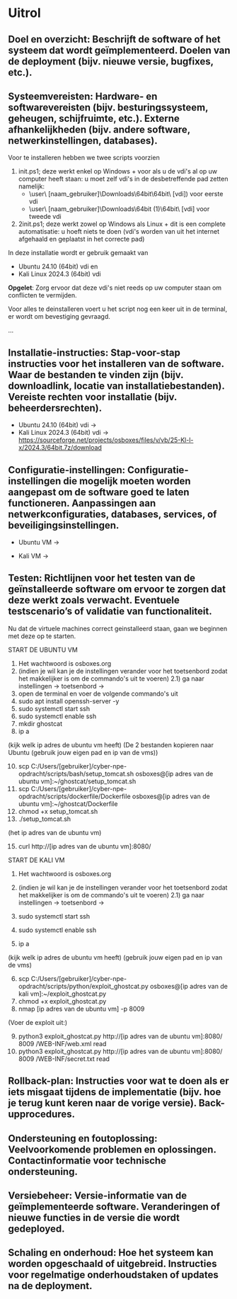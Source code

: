 # Uitrol

## Doel en overzicht: Beschrijft de software of het systeem dat wordt geïmplementeerd. Doelen van de deployment (bijv. nieuwe versie, bugfixes, etc.).

## Systeemvereisten: Hardware- en softwarevereisten (bijv. besturingssysteem, geheugen, schijfruimte, etc.). Externe afhankelijkheden (bijv. andere software, netwerkinstellingen, databases).

Voor te installeren hebben we twee scripts voorzien

1. init.ps1; deze werkt enkel op Windows + voor als u de vdi's al op uw computer heeft staan: u moet zelf vdi's in de desbetreffende pad zetten namelijk:
   - \user\ [naam_gebruiker]\Downloads\64bit\64bit\ [vdi]) voor eerste vdi
   - \user\ [naam_gebruiker]\Downloads\64bit (1)\64bit\ [vdi] voor tweede vdi
2. 2init.ps1; deze werkt zowel op Windows als Linux + dit is een complete automatisatie: u hoeft niets te doen (vdi's worden van uit het internet afgehaald en geplaatst in het correcte pad)

In deze installatie wordt er gebruik gemaakt van

- Ubuntu 24.10 (64bit) vdi en
- Kali Linux 2024.3 (64bit) vdi

**Opgelet**: Zorg ervoor dat deze vdi's niet reeds op uw computer staan om conflicten te vermijden. 

Voor alles te deinstalleren voert u het script nog een keer uit in de terminal, er wordt om bevestiging gevraagd.

...

## Installatie-instructies: Stap-voor-stap instructies voor het installeren van de software. Waar de bestanden te vinden zijn (bijv. downloadlink, locatie van installatiebestanden). Vereiste rechten voor installatie (bijv. beheerdersrechten).

- Ubuntu 24.10 (64bit) vdi -> 
- Kali Linux 2024.3 (64bit) vdi -> https://sourceforge.net/projects/osboxes/files/v/vb/25-Kl-l-x/2024.3/64bit.7z/download

## Configuratie-instellingen: Configuratie-instellingen die mogelijk moeten worden aangepast om de software goed te laten functioneren. Aanpassingen aan netwerkconfiguraties, databases, services, of beveiligingsinstellingen.

- Ubuntu VM ->

- Kali VM ->

## Testen: Richtlijnen voor het testen van de geïnstalleerde software om ervoor te zorgen dat deze werkt zoals verwacht. Eventuele testscenario’s of validatie van functionaliteit.

Nu dat de virtuele machines correct geinstalleerd staan, gaan we beginnen met deze op te starten.

START DE UBUNTU VM
1) Het wachtwoord is osboxes.org
2) (indien je wil kan je de instellingen verander voor het toetsenbord zodat het makkelijker is om de commando's uit te voeren)
      2.1) ga naar instellingen -> toetsenbord -> 
3) open de terminal en voer de volgende commando's uit
4) sudo apt install openssh-server -y
5) sudo systemctl start ssh
6) sudo systemctl enable ssh
7) mkdir ghostcat
8) ip a

(kijk welk ip adres de ubuntu vm heeft)
(De 2 bestanden kopieren naar Ubuntu (gebruik jouw eigen pad en ip van de vms))

10) scp C:/Users/[gebruiker]/cyber-npe-opdracht/scripts/bash/setup_tomcat.sh osboxes@[ip adres van de ubuntu vm]:~/ghostcat/setup_tomcat.sh
11) scp C:/Users/[gebruiker]/cyber-npe-opdracht/scripts/dockerfile/Dockerfile osboxes@[ip adres van de ubuntu vm]:~/ghostcat/Dockerfile
12) chmod +x  setup_tomcat.sh
13) ./setup_tomcat.sh
    
(het ip adres van de ubuntu vm)

15) curl http://[ip adres van de ubuntu vm]:8080/

START DE KALI VM
1) Het wachtwoord is osboxes.org
2) (indien je wil kan je de instellingen verander voor het toetsenbord zodat het makkelijker is om de commando's uit te voeren)
      2.1) ga naar instellingen -> toetsenbord -> 

3) sudo systemctl start ssh
4) sudo systemctl enable ssh
5) ip a

(kijk welk ip adres de ubuntu vm heeft)
(gebruik jouw eigen pad en ip van de vms)

6) scp C:/Users/[gebruiker]/cyber-npe-opdracht/scripts/python/exploit_ghostcat.py osboxes@[ip adres van de kali vm]:~/exploit_ghostcat.py
7) chmod +x exploit_ghostcat.py
8) nmap [ip adres van de ubuntu vm] -p 8009

(Voer de exploit uit:)

9) python3 exploit_ghostcat.py http://[ip adres van de ubuntu vm]:8080/ 8009 /WEB-INF/web.xml read
10) python3 exploit_ghostcat.py http://[ip adres van de ubuntu vm]:8080/ 8009 /WEB-INF/secret.txt read

## Rollback-plan: Instructies voor wat te doen als er iets misgaat tijdens de implementatie (bijv. hoe je terug kunt keren naar de vorige versie). Back-upprocedures.

## Ondersteuning en foutoplossing: Veelvoorkomende problemen en oplossingen. Contactinformatie voor technische ondersteuning.

## Versiebeheer: Versie-informatie van de geïmplementeerde software. Veranderingen of nieuwe functies in de versie die wordt gedeployed.

## Schaling en onderhoud: Hoe het systeem kan worden opgeschaald of uitgebreid. Instructies voor regelmatige onderhoudstaken of updates na de deployment.
